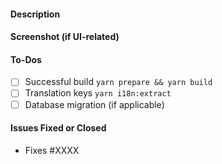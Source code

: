 #### Description

#### Screenshot (if UI-related)

#### To-Dos

- [ ] Successful build `yarn prepare && yarn build`
- [ ] Translation keys `yarn i18n:extract`
- [ ] Database migration (if applicable)

#### Issues Fixed or Closed

- Fixes #XXXX
